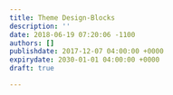 ```yaml
---
title: Theme Design-Blocks
description: ''
date: 2018-06-19 07:20:06 -1100
authors: []
publishdate: 2017-12-07 04:00:00 +0000
expirydate: 2030-01-01 04:00:00 +0000
draft: true

---
```

